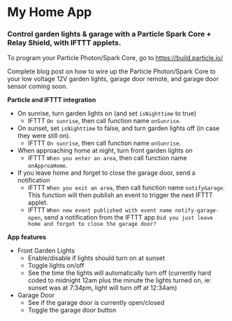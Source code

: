 # My Home App
### Control garden lights &amp; garage with a Particle Spark Core + Relay Shield, with IFTTT applets.

To program your Particle Photon/Spark Core, go to https://build.particle.io/

Complete blog post on how to wire up the Particle Photon/Spark Core to your low voltage 12V garden lights, garage door remote, and garage door sensor coming soon.

**Particle and IFTTT integration**
* On sunrise, turn garden lights on (and set `isNighttime` to true)
    * IFTTT `On sunrise`, then call function name `onSunrise`.
* On sunset, set `isNighttime` to false, and turn garden lights off (in case they were still on).
    * IFTTT `On sunrise`, then call function name `onSunrise`.
* When approaching home at night, turn front garden lights on
    * IFTTT `When you enter an area`, then call function name `onApproaHome`.
* If you leave home and forget to close the garage door, send a notification
    * IFTTT `When you exit an area`, then call function name `notifyGarage`. This function will then publish an event to trigger the next IFTTT applet.
    * IFTTT `When new event published with event name notify-garage-open`, send a notification from the IFTTT app `Did you just leave home and forgot to close the garage door?`

**App features**
* Front Garden Lights
    * Enable/disable if lights should turn on at sunset
    * Toggle lights on/off
    * See the time the lights will automatically turn off (currently hard coded to midnight 12am plus the minute the lights turned on, ie: sunset was at 7:34pm, light will turn off at 12:34am)
* Garage Door
    * See if the garage door is currently open/closed
    * Toggle the garage door button

